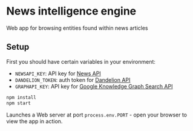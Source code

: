 # News intelligence engine

Web app for browsing entities found within news articles

## Setup

First you should have certain variables in your environment:
- `NEWSAPI_KEY`: API key for [News API](https://newsapi.org)
- `DANDELION_TOKEN`: auth token for [Dandelion API](https://dandelion.eu/)
- `GRAPHAPI_KEY`: API key for [Google Knowledge Graph Search API](https://developers.google.com/knowledge-graph/)

```sh
npm install
npm start
```

Launches a Web server at port `process.env.PORT` - open your browser to view the app in action.
